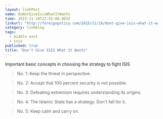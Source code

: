 ```yaml
---
layout: linkPost
name: DoNotGiveIsisWhatItWants
time: 2015-11-18T22:55:00.003Z
linkurl: "http://foreignpolicy.com/2015/11/16/dont-give-isis-what-it-wants-united-states-reaction/"
category: linkblog
tags: 
  - middle east
  - isis
published: true
title: "Don't Give ISIS What It Wants"
---
```


Important basic concepts in choosing the strategy to fight ISIS

> No. 1: Keep the threat in perspective.

> No. 2: Accept that 100 percent security is not possible.  

> No. 3: Defeating extremism requires understanding its origins.

> No. 4. The Islamic State has a strategy. Don't fall for it. 

> No. 5: Keep calm and carry on.
